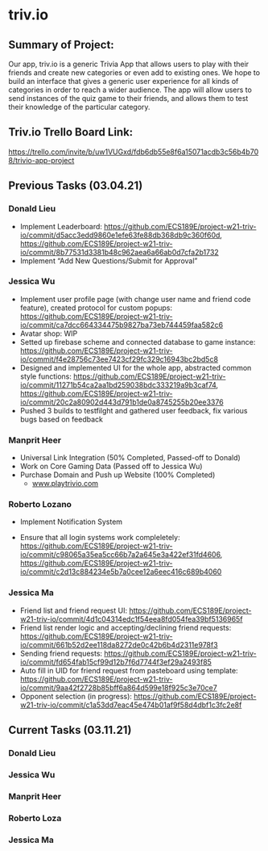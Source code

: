 
# triv.io

## Summary of Project: 
Our app, triv.io is a generic Trivia App that allows users to play with their friends and create new categories or even add to existing ones. We hope to build an interface that gives a generic user experience for all kinds of categories in order to reach a wider audience. The app will allow users to send instances of the quiz game to their friends, and allows them to test their knowledge of the particular category.

## Triv.io Trello Board Link: 
https://trello.com/invite/b/uw1VUGxd/fdb6db55e8f6a15071acdb3c56b4b708/trivio-app-project

## Previous Tasks (03.04.21)

### Donald Lieu 
  * Implement Leaderboard: https://github.com/ECS189E/project-w21-triv-io/commit/d5acc3edd9860e1efe63fe88db368db9c360f60d, https://github.com/ECS189E/project-w21-triv-io/commit/8b77531d3381b48c962aea6a66ab0d7cfa2b1732
  *	Implement “Add New Questions/Submit for Approval”

### Jessica Wu 
* Implement user profile page (with change user name and friend code feature), created protocol for custom popups: https://github.com/ECS189E/project-w21-triv-io/commit/ca7dcc664334475b9827ba73eb744459faa582c6
* Avatar shop: WIP
* Setted up firebase scheme and connected database to game instance: https://github.com/ECS189E/project-w21-triv-io/commit/f4e28756c73ee7423cf29fc329c16943bc2bd5c8
* Designed and implemented UI for the whole app, abstracted common style functions: https://github.com/ECS189E/project-w21-triv-io/commit/11271b54ca2aa1bd259038bdc333219a9b3caf74, https://github.com/ECS189E/project-w21-triv-io/commit/20c2a80902d443d791b1de0a8745255b20ee3376
* Pushed 3 builds to testfilght and gathered user feedback, fix various bugs based on feedback

### Manprit Heer
* Universal Link Integration (50% Completed, Passed-off to Donald)
* Work on Core Gaming Data (Passed off to Jessica Wu)
* Purchase Domain and Push up Website (100% Completed) 
  * www.playtrivio.com

### Roberto Lozano 
* Implement Notification System

* Ensure that all login systems work compleletely: https://github.com/ECS189E/project-w21-triv-io/commit/c98065a35ea5cc66b7a2a645e3a422ef31fd4606, https://github.com/ECS189E/project-w21-triv-io/commit/c2d13c884234e5b7a0cee12a6eec416c689b4060

### Jessica Ma 
* Friend list and friend request UI: https://github.com/ECS189E/project-w21-triv-io/commit/4d1c04314edc1f54eea8fd054fea39bf5136965f
* Friend list render logic and accepting/declining friend requests: https://github.com/ECS189E/project-w21-triv-io/commit/661b52d2ee118da8272de0c42b6b4d2311e978f3
* Sending friend requests: https://github.com/ECS189E/project-w21-triv-io/commit/fd654fab15cf99d12b7f6d7744f3ef29a2493f85
* Auto fill in UID for friend request from pasteboard using template: https://github.com/ECS189E/project-w21-triv-io/commit/9aa42f2728b85bff6a864d599e18f925c3e70ce7
* Opponent selection (in progress): https://github.com/ECS189E/project-w21-triv-io/commit/c1a53dd7eac45e474b01af9f58d4dbf1c3fc2e8f



## **Current Tasks** (03.11.21)


### Donald Lieu 
### Jessica Wu 
### Manprit Heer
### Roberto Loza
### Jessica Ma 
